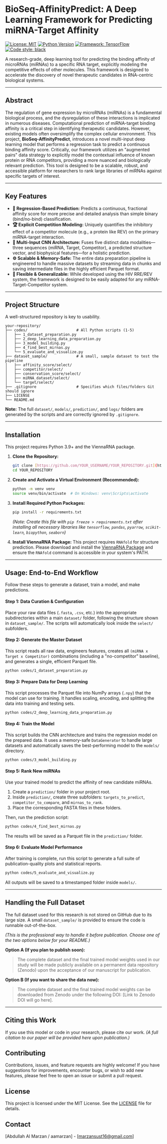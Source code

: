 # BioSeq-AffinityPredict: A Deep Learning Framework for Predicting miRNA-Target Affinity

[![License: MIT](https://img.shields.io/badge/License-MIT-yellow.svg)](https://opensource.org/licenses/MIT)
[![Python Version](https://img.shields.io/badge/python-3.9+-blue.svg)](https://www.python.org/downloads/)
[![Framework: TensorFlow](https://img.shields.io/badge/TensorFlow-2.x-FF6F00.svg)](https://www.tensorflow.org/)
[![Code style: black](https://img.shields.io/badge/code%20style-black-000000.svg)](https://github.com/psf/black)

A research-grade, deep learning tool for predicting the binding affinity of microRNAs (miRNAs) to a specific RNA target, explicitly modeling the competitive effects of other molecules. This framework is designed to accelerate the discovery of novel therapeutic candidates in RNA-centric biological systems.

---

## Abstract

The regulation of gene expression by microRNAs (miRNAs) is a fundamental biological process, and the dysregulation of these interactions is implicated in numerous diseases. Computational prediction of miRNA-target binding affinity is a critical step in identifying therapeutic candidates. However, existing models often oversimplify the complex cellular environment. This project, **BioSeq-AffinityPredict**, introduces a novel multi-input deep learning model that performs a regression task to predict a continuous binding affinity score. Critically, our framework utilizes an "augmented pairs" data strategy to explicitly model the contextual influence of known protein or RNA competitors, providing a more nuanced and biologically relevant prediction. This tool is designed to be a scalable, robust, and accessible platform for researchers to rank large libraries of miRNAs against specific targets of interest.

---

## Key Features

-   **🔬 Regression-Based Prediction:** Predicts a continuous, fractional affinity score for more precise and detailed analysis than simple binary (bind/no-bind) classification.
-   **🏆 Explicit Competition Modeling:** Uniquely quantifies the inhibitory effect of a competitor molecule (e.g., a protein like REV) on the primary miRNA-target interaction.
-   **🧠 Multi-Input CNN Architecture:** Fuses five distinct data modalities—three sequences (miRNA, Target, Competitor), a predicted structure vector, and biophysical features—for a holistic prediction.
-   **⚙️ Scalable & Memory-Safe:** The entire data preparation pipeline is engineered to handle massive datasets by streaming data in chunks and saving intermediate files in the highly efficient Parquet format.
-   **🧬 Flexible & Generalizable:** While developed using the HIV RRE/REV system, the framework is designed to be easily adapted for any miRNA-Target-Competitor system.

---

## Project Structure

A well-structured repository is key to usability.

```
your-repository/
├── codes/                      # All Python scripts (1-5)
│   ├── 1_dataset_preparation.py
│   ├── 2_deep_learning_data_preparation.py
│   ├── 3_model_building.py
│   ├── 4_find_best_mirnas.py
│   └── 5_evaluate_and_visualize.py
├── dataset_sample/             # A small, sample dataset to test the pipeline
│   ├── affinity_score/select/
│   ├── competitor/select/
│   ├── conservation_score/select/
│   ├── miRNA_dataset/select/
│   └── target/select/
├── .gitignore                  # Specifies which files/folders Git should ignore
├── LICENSE
└── README.md
```
**Note:** The full `dataset/`, `models/`, `prediction/`, and `logs/` folders are generated by the scripts and are correctly ignored by `.gitignore`.

---

## Installation

This project requires Python 3.9+ and the ViennaRNA package.

1.  **Clone the Repository:**
    ```bash
    git clone [https://github.com/YOUR_USERNAME/YOUR_REPOSITORY.git](https://github.com/YOUR_USERNAME/YOUR_REPOSITORY.git)
    cd YOUR_REPOSITORY
    ```

2.  **Create and Activate a Virtual Environment (Recommended):**
    ```bash
    python -m venv venv
    source venv/bin/activate  # On Windows: venv\Scripts\activate
    ```

3.  **Install Required Python Packages:**
    ```bash
    pip install -r requirements.txt
    ```
    *(Note: Create this file with `pip freeze > requirements.txt` after installing all necessary libraries like `tensorflow`, `pandas`, `pyarrow`, `scikit-learn`, `biopython`, `seaborn`)*

4.  **Install ViennaRNA Package:**
    This project requires `RNAfold` for structure prediction. Please download and install the [ViennaRNA Package](https://www.tbi.univie.ac.at/RNA/ViennaRNA/doc/html/install.html) and ensure the `RNAfold` command is accessible in your system's PATH.

---

## Usage: End-to-End Workflow

Follow these steps to generate a dataset, train a model, and make predictions.

#### Step 1: Data Curation & Configuration
Place your raw data files (`.fasta`, `.csv`, etc.) into the appropriate subdirectories within a main `dataset/` folder, following the structure shown in `dataset_sample/`. The scripts will automatically look inside the `select/` subfolders.

#### Step 2: Generate the Master Dataset
This script reads all raw data, engineers features, creates all `(miRNA x Target x Competitor)` combinations (including a "no-competitor" baseline), and generates a single, efficient Parquet file.

```bash
python codes/1_dataset_preparation.py
```

#### Step 3: Prepare Data for Deep Learning
This script processes the Parquet file into NumPy arrays (`.npy`) that the model can use for training. It handles scaling, encoding, and splitting the data into training and testing sets.

```bash
python codes/2_deep_learning_data_preparation.py
```

#### Step 4: Train the Model
This script builds the CNN architecture and trains the regression model on the prepared data. It uses a memory-safe `DataGenerator` to handle large datasets and automatically saves the best-performing model to the `models/` directory.

```bash
python codes/3_model_building.py
```

#### Step 5: Rank New miRNAs
Use your trained model to predict the affinity of new candidate miRNAs.
1.  Create a `prediction/` folder in your project root.
2.  Inside `prediction/`, create three subfolders: `targets_to_predict`, `competitor_to_compare`, and `mirnas_to_rank`.
3.  Place the corresponding FASTA files in these folders.

Then, run the prediction script:
```bash
python codes/4_find_best_mirnas.py
```
The results will be saved as a Parquet file in the `prediction/` folder.

#### Step 6: Evaluate Model Performance
After training is complete, run this script to generate a full suite of publication-quality plots and statistical reports.

```bash
python codes/5_evaluate_and_visualize.py
```
All outputs will be saved to a timestamped folder inside `models/`.

---

## Handling the Full Dataset

The full dataset used for this research is not stored on GitHub due to its large size. A small `dataset_sample/` is provided to ensure the code is runnable out-of-the-box.

*(This is the professional way to handle it before publication. Choose one of the two options below for your README.)*

**Option A (If you plan to publish soon):**
> The complete dataset and the final trained model weights used in our study will be made publicly available on a permanent data repository (Zenodo) upon the acceptance of our manuscript for publication.

**Option B (If you want to share the data now):**
> The complete dataset and the final trained model weights can be downloaded from Zenodo under the following DOI: [Link to Zenodo DOI will go here].

---

## Citing this Work

If you use this model or code in your research, please cite our work.
*(A full citation to our paper will be provided here upon publication.)*

## Contributing

Contributions, issues, and feature requests are highly welcome! If you have suggestions for improvements, encounter bugs, or wish to add new features, please feel free to open an issue or submit a pull request.

## License

This project is licensed under the MIT License. See the [LICENSE](LICENSE) file for details.

## Contact

[Abdullah Al Marzan / aamarzan] - [marzansust16@gmail.com]
